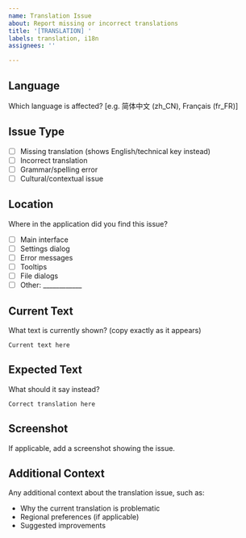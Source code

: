 ```yaml
---
name: Translation Issue
about: Report missing or incorrect translations
title: '[TRANSLATION] '
labels: translation, i18n
assignees: ''

---
```


## Language
Which language is affected? [e.g. 简体中文 (zh_CN), Français (fr_FR)]

## Issue Type
- [ ] Missing translation (shows English/technical key instead)
- [ ] Incorrect translation
- [ ] Grammar/spelling error
- [ ] Cultural/contextual issue

## Location
Where in the application did you find this issue?
- [ ] Main interface
- [ ] Settings dialog
- [ ] Error messages
- [ ] Tooltips
- [ ] File dialogs
- [ ] Other: ____________

## Current Text
What text is currently shown? (copy exactly as it appears)
```
Current text here
```

## Expected Text
What should it say instead?
```
Correct translation here
```

## Screenshot
If applicable, add a screenshot showing the issue.

## Additional Context
Any additional context about the translation issue, such as:
- Why the current translation is problematic
- Regional preferences (if applicable)
- Suggested improvements